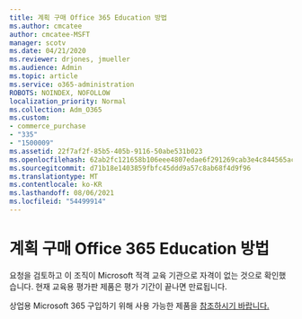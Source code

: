 ```yaml
---
title: 계획 구매 Office 365 Education 방법
ms.author: cmcatee
author: cmcatee-MSFT
manager: scotv
ms.date: 04/21/2020
ms.reviewer: drjones, jmueller
ms.audience: Admin
ms.topic: article
ms.service: o365-administration
ROBOTS: NOINDEX, NOFOLLOW
localization_priority: Normal
ms.collection: Adm_O365
ms.custom:
- commerce_purchase
- "335"
- "1500009"
ms.assetid: 22f7af2f-85b5-405b-9116-50abe531b023
ms.openlocfilehash: 62ab2fc121658b106eee4807edae6f291269cab3e4c844565acc3dbce949b3c0
ms.sourcegitcommit: d71b18e1403859fbfc45ddd9a57c8ab68f4d9f96
ms.translationtype: MT
ms.contentlocale: ko-KR
ms.lasthandoff: 08/06/2021
ms.locfileid: "54499914"
---
```

# <a name="how-to-purchase-office-365-education-plans"></a>계획 구매 Office 365 Education 방법

요청을 검토하고 이 조직이 Microsoft 적격 교육 기관으로 자격이 없는 것으로 확인했습니다. 현재 교육용 평가판 제품은 평가 기간이 끝나면 만료됩니다.
  
상업용 Microsoft 365 구입하기 위해 사용 가능한 제품을 [참조하시기 바랍니다.](https://go.microsoft.com/fwlink/p/?linkid=868433)  
